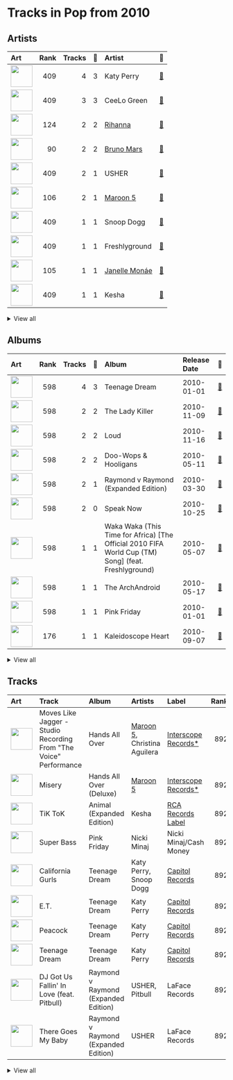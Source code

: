 # Tracks in Pop from 2010

## Artists

| Art | Rank | Tracks | 💚 | Artist | 🔗 |
|:---|---:|---:|---:|:---|:---|
| <img src="https://i.scdn.co/image/ab6761610000e5eb5e5f676a99a81dba06cc3db6" alt="" width="50" /> | 409 | 4 | 3 | Katy Perry | [🔗](https://open.spotify.com/artist/6jJ0s89eD6GaHleKKya26X) |
| <img src="https://i.scdn.co/image/ab6761610000e5eb8079989370c50963b60ee7bc" alt="" width="50" /> | 409 | 3 | 3 | CeeLo Green | [🔗](https://open.spotify.com/artist/5nLYd9ST4Cnwy6NHaCxbj8) |
| <img src="https://i.scdn.co/image/ab6761610000e5eb99e4fca7c0b7cb166d915789" alt="" width="50" /> | 124 | 2 | 2 | [Rihanna](../../../artists/rihanna/overview.md) | [🔗](https://open.spotify.com/artist/5pKCCKE2ajJHZ9KAiaK11H) |
| <img src="https://i.scdn.co/image/ab6761610000e5ebc36dd9eb55fb0db4911f25dd" alt="" width="50" /> | 90 | 2 | 2 | [Bruno Mars](../../../artists/bruno_mars/overview.md) | [🔗](https://open.spotify.com/artist/0du5cEVh5yTK9QJze8zA0C) |
| <img src="https://i.scdn.co/image/ab6761610000e5eb716114797a4a644c67c5fa72" alt="" width="50" /> | 409 | 2 | 1 | USHER | [🔗](https://open.spotify.com/artist/23zg3TcAtWQy7J6upgbUnj) |
| <img src="https://i.scdn.co/image/ab6761610000e5ebf8349dfb619a7f842242de77" alt="" width="50" /> | 106 | 2 | 1 | [Maroon 5](../../../artists/maroon_5/overview.md) | [🔗](https://open.spotify.com/artist/04gDigrS5kc9YWfZHwBETP) |
| <img src="https://i.scdn.co/image/ab6761610000e5eb9a398209a4ef3360dce2dec4" alt="" width="50" /> | 409 | 1 | 1 | Snoop Dogg | [🔗](https://open.spotify.com/artist/7hJcb9fa4alzcOq3EaNPoG) |
| <img src="https://i.scdn.co/image/cdc8cf94774db4f0066ca1f90eb3fda45955a420" alt="" width="50" /> | 409 | 1 | 1 | Freshlyground | [🔗](https://open.spotify.com/artist/7AcV1lk8Zrgo1691PDWEle) |
| <img src="https://i.scdn.co/image/ab6761610000e5eb5dab878686269b7b8f4c3ab1" alt="" width="50" /> | 105 | 1 | 1 | [Janelle Monáe](../../../artists/janelle_monáe/overview.md) | [🔗](https://open.spotify.com/artist/6ueGR6SWhUJfvEhqkvMsVs) |
| <img src="https://i.scdn.co/image/ab6761610000e5eb2ac07249400857d8b16dc17a" alt="" width="50" /> | 409 | 1 | 1 | Kesha | [🔗](https://open.spotify.com/artist/6LqNN22kT3074XbTVUrhzX) |


<details>
<summary>View all</summary>

| Art | Rank | Tracks | 💚 | Artist | 🔗 |
|:---|---:|---:|---:|:---|:---|
| <img src="https://i.scdn.co/image/ab6761610000e5eba0f6617187248f1488822905" alt="" width="50" /> | 409 | 1 | 1 | B.o.B | [🔗](https://open.spotify.com/artist/5ndkK3dpZLKtBklKjxNQwT) |
| <img src="https://i.scdn.co/image/ab6761610000e5eb4669166b571594eade778990" alt="" width="50" /> | 409 | 1 | 1 | Miguel | [🔗](https://open.spotify.com/artist/360IAlyVv4PCEVjgyMZrxK) |
| <img src="https://i.scdn.co/image/ab6761610000e5eb7f3c0dffb5229c8734ff60b2" alt="" width="50" /> | 409 | 1 | 1 | Big Boi | [🔗](https://open.spotify.com/artist/2ht3wxeT69CzyKFChNnNAB) |
| <img src="https://i.scdn.co/image/ab6761610000e5eb0bae7cfd3b32b10154e0b8b3" alt="" width="50" /> | 25 | 1 | 1 | [Sara Bareilles](../../../artists/sara_bareilles/overview.md) | [🔗](https://open.spotify.com/artist/2Sqr0DXoaYABbjBo9HaMkM) |
| <img src="https://i.scdn.co/image/ab6761610000e5eb7bbad89a61061304ec842588" alt="" width="50" /> | 372 | 1 | 1 | P!nk | [🔗](https://open.spotify.com/artist/1KCSPY1glIKqW2TotWuXOR) |
| <img src="https://i.scdn.co/image/ab6761610000e5eb07a50f0a9a8f11e5a1102cbd" alt="" width="50" /> | 409 | 1 | 1 | Nicki Minaj | [🔗](https://open.spotify.com/artist/0hCNtLu0JehylgoiP8L4Gh) |
| <img src="https://i.scdn.co/image/ab6761610000e5ebaee73c0f0458b95091845ee1" alt="" width="50" /> | 150 | 1 | 1 | Shakira | [🔗](https://open.spotify.com/artist/0EmeFodog0BfCgMzAIvKQp) |
| <img src="https://i.scdn.co/image/ab6761610000e5ebe672b5f553298dcdccb0e676" alt="" width="50" /> | 21 | 2 | 0 | [Taylor Swift](../../../artists/taylor_swift/overview.md) | [🔗](https://open.spotify.com/artist/06HL4z0CvFAxyc27GXpf02) |
| <img src="https://i.scdn.co/image/ab6761610000e5ebeb96a88993a929eaadbe4864" alt="" width="50" /> | 409 | 1 | 0 | Train | [🔗](https://open.spotify.com/artist/3FUY2gzHeIiaesXtOAdB7A) |
| <img src="https://i.scdn.co/image/ab6761610000e5eb371cba21c6962a457c550b81" alt="" width="50" /> | 409 | 1 | 0 | Christina Aguilera | [🔗](https://open.spotify.com/artist/1l7ZsJRRS8wlW3WfJfPfNS) |
| <img src="https://i.scdn.co/image/ab6761610000e5ebee07b5820dd91d15d397e29c" alt="" width="50" /> | 409 | 1 | 0 | Pitbull | [🔗](https://open.spotify.com/artist/0TnOYISbd1XYRBk9myaseg) |

</details>


## Albums

| Art | Rank | Tracks | 💚 | Album | Release Date | 🔗 |
|:---|---:|---:|---:|:---|:---|:---|
| <img src="https://i.scdn.co/image/ab67616d0000b273d5f3739fca04299590fffe59" alt="" width="50" /> | 598 | 4 | 3 | Teenage Dream | 2010-01-01 | [🔗](https://open.spotify.com/album/3BoUxfC7YhxNq3TpOfnRif) |
| <img src="https://i.scdn.co/image/ab67616d0000b2736f50b3400595b123a916e0dc" alt="" width="50" /> | 598 | 2 | 2 | The Lady Killer | 2010-11-09 | [🔗](https://open.spotify.com/album/3MXU6UoWrf4w4bOvjZTlvY) |
| <img src="https://i.scdn.co/image/ab67616d0000b273aa16162c83c19d587a3bfa45" alt="" width="50" /> | 598 | 2 | 2 | Loud | 2010-11-16 | [🔗](https://open.spotify.com/album/6UHhmTLl9T1scRYLmpHcDX) |
| <img src="https://i.scdn.co/image/ab67616d0000b273f6b55ca93bd33211227b502b" alt="" width="50" /> | 598 | 2 | 2 | Doo-Wops & Hooligans | 2010-05-11 | [🔗](https://open.spotify.com/album/1uyf3l2d4XYwiEqAb7t7fX) |
| <img src="https://i.scdn.co/image/ab67616d0000b27386b0c9728ad3ed338eaeea79" alt="" width="50" /> | 598 | 2 | 1 | Raymond v Raymond (Expanded Edition) | 2010-03-30 | [🔗](https://open.spotify.com/album/6A1F3Fkq5dYeYYNkXflcTX) |
| <img src="https://i.scdn.co/image/ab67616d0000b273e11a75a2f2ff39cec788a015" alt="" width="50" /> | 598 | 2 | 0 | Speak Now | 2010-10-25 | [🔗](https://open.spotify.com/album/5MfAxS5zz8MlfROjGQVXhy) |
| <img src="https://i.scdn.co/image/ab67616d0000b273752d2becbb91841a31c556b8" alt="" width="50" /> | 598 | 1 | 1 | Waka Waka (This Time for Africa) [The Official 2010 FIFA World Cup (TM) Song] (feat. Freshlyground) | 2010-05-07 | [🔗](https://open.spotify.com/album/3pzQF7YgU1f66pBayA8uHv) |
| <img src="https://i.scdn.co/image/ab67616d0000b273120a1366324c2ae1728e17e5" alt="" width="50" /> | 598 | 1 | 1 | The ArchAndroid | 2010-05-17 | [🔗](https://open.spotify.com/album/7MvSB0JTdtl1pSwZcgvYQX) |
| <img src="https://i.scdn.co/image/ab67616d0000b27343f15453faa4973061411a79" alt="" width="50" /> | 598 | 1 | 1 | Pink Friday | 2010-01-01 | [🔗](https://open.spotify.com/album/5jem47f4IRH6UaxNAWO6vD) |
| <img src="https://i.scdn.co/image/ab67616d0000b2733fa3caf3da101e3cd28a53a6" alt="" width="50" /> | 176 | 1 | 1 | Kaleidoscope Heart | 2010-09-07 | [🔗](https://open.spotify.com/album/627ukPRwYxyBREHxBq0vGJ) |


<details>
<summary>View all</summary>

| Art | Rank | Tracks | 💚 | Album | Release Date | 🔗 |
|:---|---:|---:|---:|:---|:---|:---|
| <img src="https://i.scdn.co/image/ab67616d0000b27386498c6e8ee965fa665a9c3d" alt="" width="50" /> | 598 | 1 | 1 | Hands All Over (Deluxe) | 2010 | [🔗](https://open.spotify.com/album/2H4DCvJiZknLngsD2Yqf6k) |
| <img src="https://i.scdn.co/image/ab67616d0000b2730eb56329734f9400c1639359" alt="" width="50" /> | 598 | 1 | 1 | Greatest Hits...So Far!!! | 2010-11-12 | [🔗](https://open.spotify.com/album/2dpS2uYlkzDsPjl3IZbNjD) |
| <img src="https://i.scdn.co/image/ab67616d0000b2737a6339d6ddfd579f77559b3c" alt="" width="50" /> | 598 | 1 | 1 | Animal (Expanded Edition) | 2010-01-01 | [🔗](https://open.spotify.com/album/6fpLLJsDSSAlToEDW2jv4F) |
| <img src="https://i.scdn.co/image/ab67616d0000b273d5a8395b0d80b8c48a5d851c" alt="" width="50" /> | 598 | 1 | 1 | All I Want Is You | 2010-11-26 | [🔗](https://open.spotify.com/album/493HYe7N5pleudEZRyhE7R) |
| <img src="https://i.scdn.co/image/ab67616d0000b2736ff8bc258e3ebc835ffe14ca" alt="" width="50" /> | 598 | 1 | 0 | Save Me, San Francisco (Golden Gate Edition) | 2010-12-01 | [🔗](https://open.spotify.com/album/1CwXS6MAz8Wo7K4TzW9iuR) |
| <img src="https://i.scdn.co/image/ab67616d0000b273ce70cb2d7063cf869f9f1239" alt="" width="50" /> | 598 | 1 | 0 | Hands All Over | 2010 | [🔗](https://open.spotify.com/album/7strNUlU6xZqlVWBNUdOYv) |

</details>


## Tracks



| Art | Track | Album | Artists | Label | Rank | 💚 | 🔗 |
|:---|:---|:---|:---|:---|---:|:---|:---|
| <img src="https://i.scdn.co/image/ab67616d0000b273ce70cb2d7063cf869f9f1239" alt="" width="50" /> | Moves Like Jagger - Studio Recording From "The Voice" Performance | Hands All Over | [Maroon 5](../../../artists/maroon_5/overview.md), Christina Aguilera | [Interscope Records*](../../../labels/interscope_records) | 892 | | [🔗](https://open.spotify.com/track/7LcfRTgAVTs5pQGEQgUEzN) |
| <img src="https://i.scdn.co/image/ab67616d0000b27386498c6e8ee965fa665a9c3d" alt="" width="50" /> | Misery | Hands All Over (Deluxe) | [Maroon 5](../../../artists/maroon_5/overview.md) | [Interscope Records*](../../../labels/interscope_records) | 892 | 💚 | [🔗](https://open.spotify.com/track/6KBYk8OFtod7brGuZ3Y67q) |
| <img src="https://i.scdn.co/image/ab67616d0000b2737a6339d6ddfd579f77559b3c" alt="" width="50" /> | TiK ToK | Animal (Expanded Edition) | Kesha | [RCA Records Label](../../../labels/rca_records_label) | 892 | 💚 | [🔗](https://open.spotify.com/track/0HPD5WQqrq7wPWR7P7Dw1i) |
| <img src="https://i.scdn.co/image/ab67616d0000b27343f15453faa4973061411a79" alt="" width="50" /> | Super Bass | Pink Friday | Nicki Minaj | Nicki Minaj/Cash Money | 892 | 💚 | [🔗](https://open.spotify.com/track/2jSwKQBouf0brIcxGfA9CZ) |
| <img src="https://i.scdn.co/image/ab67616d0000b273d5f3739fca04299590fffe59" alt="" width="50" /> | California Gurls | Teenage Dream | Katy Perry, Snoop Dogg | [Capitol Records](../../../labels/capitol_records) | 892 | 💚 | [🔗](https://open.spotify.com/track/3yCzLH2lQ8KknpvsqNCo35) |
| <img src="https://i.scdn.co/image/ab67616d0000b273d5f3739fca04299590fffe59" alt="" width="50" /> | E.T. | Teenage Dream | Katy Perry | [Capitol Records](../../../labels/capitol_records) | 892 | 💚 | [🔗](https://open.spotify.com/track/6dmv1m6sHSvPkEQdz67c12) |
| <img src="https://i.scdn.co/image/ab67616d0000b273d5f3739fca04299590fffe59" alt="" width="50" /> | Peacock | Teenage Dream | Katy Perry | [Capitol Records](../../../labels/capitol_records) | 892 | | [🔗](https://open.spotify.com/track/0kMLFbhrbo29nEx5M0A7km) |
| <img src="https://i.scdn.co/image/ab67616d0000b273d5f3739fca04299590fffe59" alt="" width="50" /> | Teenage Dream | Teenage Dream | Katy Perry | [Capitol Records](../../../labels/capitol_records) | 892 | 💚 | [🔗](https://open.spotify.com/track/6AOdKVvWB8Ulb3lGCnyPBY) |
| <img src="https://i.scdn.co/image/ab67616d0000b27386b0c9728ad3ed338eaeea79" alt="" width="50" /> | DJ Got Us Fallin' In Love (feat. Pitbull) | Raymond v Raymond (Expanded Edition) | USHER, Pitbull | LaFace Records | 892 | | [🔗](https://open.spotify.com/track/4356Typ82hUiFAynbLYbPn) |
| <img src="https://i.scdn.co/image/ab67616d0000b27386b0c9728ad3ed338eaeea79" alt="" width="50" /> | There Goes My Baby | Raymond v Raymond (Expanded Edition) | USHER | LaFace Records | 892 | 💚 | [🔗](https://open.spotify.com/track/6IUiqtI8tE49sqGbmtrNd8) |


<details>
<summary>View all</summary>

| Art | Track | Album | Artists | Label | Rank | 💚 | 🔗 |
|:---|:---|:---|:---|:---|---:|:---|:---|
| <img src="https://i.scdn.co/image/ab67616d0000b273752d2becbb91841a31c556b8" alt="" width="50" /> | Waka Waka (This Time for Africa) [The Official 2010 FIFA World Cup (TM) Song] (feat. Freshlyground) | Waka Waka (This Time for Africa) [The Official 2010 FIFA World Cup (TM) Song] (feat. Freshlyground) | Shakira, Freshlyground | [Epic](../../../labels/epic) | 892 | 💚 | [🔗](https://open.spotify.com/track/2Cd9iWfcOpGDHLz6tVA3G4) |
| <img src="https://i.scdn.co/image/ab67616d0000b273f6b55ca93bd33211227b502b" alt="" width="50" /> | Grenade | Doo-Wops & Hooligans | [Bruno Mars](../../../artists/bruno_mars/overview.md) | [Atlantic Records](../../../labels/atlantic_records) | 892 | 💚 | [🔗](https://open.spotify.com/track/2tJulUYLDKOg9XrtVkMgcJ) |
| <img src="https://i.scdn.co/image/ab67616d0000b273f6b55ca93bd33211227b502b" alt="" width="50" /> | The Other Side (feat. CeeLo Green and B.o.B) | Doo-Wops & Hooligans | [Bruno Mars](../../../artists/bruno_mars/overview.md), B.o.B, CeeLo Green | [Atlantic Records](../../../labels/atlantic_records) | 892 | 💚 | [🔗](https://open.spotify.com/track/0HasfWMrNxTjycDy9TkRtA) |
| <img src="https://i.scdn.co/image/ab67616d0000b273120a1366324c2ae1728e17e5" alt="" width="50" /> | Tightrope (feat. Big Boi) - Big Boi Vocal Edit | The ArchAndroid | [Janelle Monáe](../../../artists/janelle_monáe/overview.md), Big Boi | [Bad Boy/Wondaland](../../../labels/bad_boy) | 892 | 💚 | [🔗](https://open.spotify.com/track/1ljzHUgt2SU2ADkhfa9eBC) |
| <img src="https://i.scdn.co/image/ab67616d0000b2733fa3caf3da101e3cd28a53a6" alt="" width="50" /> | King of Anything | Kaleidoscope Heart | [Sara Bareilles](../../../artists/sara_bareilles/overview.md) | [Epic](../../../labels/epic) | 892 | 💚 | [🔗](https://open.spotify.com/track/3VA8T3rNy5V24AXxNK5u9E) |
| <img src="https://i.scdn.co/image/ab67616d0000b273e11a75a2f2ff39cec788a015" alt="" width="50" /> | Back To December | Speak Now | [Taylor Swift](../../../artists/taylor_swift/overview.md) | [Big Machine Records, LLC](../../../labels/big_machine_records) | 892 | | [🔗](https://open.spotify.com/track/3DrjZArsPsoqbLzUZZV1Id) |
| <img src="https://i.scdn.co/image/ab67616d0000b273e11a75a2f2ff39cec788a015" alt="" width="50" /> | Mean | Speak Now | [Taylor Swift](../../../artists/taylor_swift/overview.md) | [Big Machine Records, LLC](../../../labels/big_machine_records) | 892 | | [🔗](https://open.spotify.com/track/5yEPktRqvIhko5QFF3aBhQ) |
| <img src="https://i.scdn.co/image/ab67616d0000b2736f50b3400595b123a916e0dc" alt="" width="50" /> | Fuck You | The Lady Killer | CeeLo Green | Radiculture/Elektra | 892 | 💚 | [🔗](https://open.spotify.com/track/4ycLiPVzE5KamivXrAzGFG) |
| <img src="https://i.scdn.co/image/ab67616d0000b2736f50b3400595b123a916e0dc" alt="" width="50" /> | Old Fashioned | The Lady Killer | CeeLo Green | Radiculture/Elektra | 892 | 💚 | [🔗](https://open.spotify.com/track/3lVoGZoKXQUElnJbU668Jf) |
| <img src="https://i.scdn.co/image/ab67616d0000b2730eb56329734f9400c1639359" alt="" width="50" /> | F**kin' Perfect | Greatest Hits...So Far!!! | P!nk | LaFace Records | 892 | 💚 | [🔗](https://open.spotify.com/track/3MGJF1CDFGfjXESL2Heva0) |
| <img src="https://i.scdn.co/image/ab67616d0000b273aa16162c83c19d587a3bfa45" alt="" width="50" /> | Only Girl (In The World) | Loud | [Rihanna](../../../artists/rihanna/overview.md) | [Def Jam Recordings](../../../labels/def_jam_recordings) | 892 | 💚 | [🔗](https://open.spotify.com/track/1VDXQhu7YGdbM6UeEIfsaX) |
| <img src="https://i.scdn.co/image/ab67616d0000b273aa16162c83c19d587a3bfa45" alt="" width="50" /> | S&M | Loud | [Rihanna](../../../artists/rihanna/overview.md) | [Def Jam Recordings](../../../labels/def_jam_recordings) | 892 | 💚 | [🔗](https://open.spotify.com/track/08Bfk5Y2S5fCxgxk371Eel) |
| <img src="https://i.scdn.co/image/ab67616d0000b273d5a8395b0d80b8c48a5d851c" alt="" width="50" /> | Sure Thing | All I Want Is You | Miguel | [Jive](../../../labels/jive) | 892 | 💚 | [🔗](https://open.spotify.com/track/0JXXNGljqupsJaZsgSbMZV) |
| <img src="https://i.scdn.co/image/ab67616d0000b2736ff8bc258e3ebc835ffe14ca" alt="" width="50" /> | Hey, Soul Sister | Save Me, San Francisco (Golden Gate Edition) | Train | [Columbia](../../../labels/columbia) | 892 | | [🔗](https://open.spotify.com/track/4HlFJV71xXKIGcU3kRyttv) |

</details>

